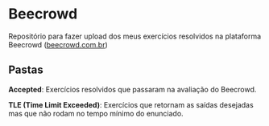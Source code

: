 # Beecrowd

Repositório para fazer upload dos meus exercícios resolvidos na plataforma Beecrowd ([beecrowd.com.br](https://judge.beecrowd.com))


## Pastas
**Accepted**: Exercícios resolvidos que passaram na avaliação do Beecrowd.

**TLE (Time Limit Exceeded)**: Exercícios que retornam as saídas desejadas mas que não rodam no tempo mínimo do enunciado.
